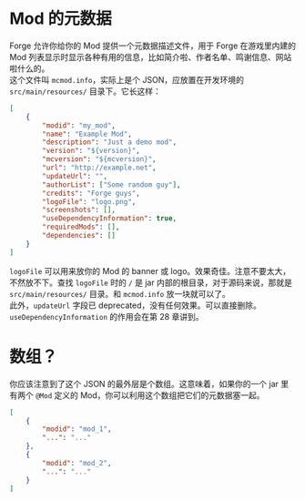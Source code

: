 # Mod 的元数据

Forge 允许你给你的 Mod 提供一个元数据描述文件，用于 Forge 在游戏里内建的 Mod 列表显示时显示各种有用的信息，比如简介啦、作者名单、鸣谢信息、网站啦什么的。  
这个文件叫 `mcmod.info`，实际上是个 JSON，应放置在开发环境的 `src/main/resources/` 目录下。它长这样：

```json
[
    {
        "modid": "my_mod",
        "name": "Example Mod",
        "description": "Just a demo mod",
        "version": "${version}",
        "mcversion": "${mcversion}",
        "url": "http://example.net",
        "updateUrl": "",
        "authorList": ["Some random guy"],
        "credits": "Forge guys",
        "logoFile": "logo.png",
        "screenshots": [],
        "useDependencyInformation": true,
        "requiredMods": [],
        "dependencies": []
    }
]
```

`logoFile` 可以用来放你的 Mod 的 banner 或 logo。效果奇佳。注意不要太大，不然放不下。查找 `logoFile` 时的 `/` 是 jar 内部的根目录，对于源码来说，那就是 `src/main/resources/` 目录。和 `mcmod.info` 放一块就可以了。  
此外，`updateUrl` 字段已 deprecated，没有任何效果。可以直接删除。  
`useDependencyInformation` 的作用会在第 28 章讲到。

# 数组？
你应该注意到了这个 JSON 的最外层是个数组。这意味着，如果你的一个 jar 里有两个 `@Mod` 定义的 Mod，你可以利用这个数组把它们的元数据塞一起。

```json
[
    {
        "modid": "mod_1",
        "...": "..."
    },
    {
        "modid": "mod_2",
        "...": "..."
    }
]
```
